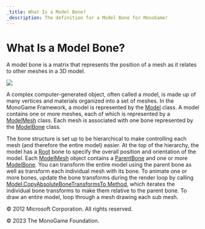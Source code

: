 ```yaml
---
_title: What Is a Model Bone?
_description: The definition for a Model Bone for MonoGame!
---
```


# What Is a Model Bone?

A model bone is a matrix that represents the position of a mesh as it relates to other meshes in a 3D model.

![](Model-ModelMesh.png)

A complex computer-generated object, often called a model, is made up of many vertices and materials organized into a set of meshes. In the MonoGame Framework, a model is represented by the [Model](/api/Microsoft.Xna.Framework.Graphics.Model.html) class. A model contains one or more meshes, each of which is represented by a [ModelMesh](/api/Microsoft.Xna.Framework.Graphics.ModelMesh.html) class. Each mesh is associated with one bone represented by the [ModelBone](/api/Microsoft.Xna.Framework.Graphics.ModelBone.html) class.

The bone structure is set up to be hierarchical to make controlling each mesh (and therefore the entire model) easier. At the top of the hierarchy, the model has a [Root](/api/Microsoft.Xna.Framework.Graphics.Model.Root.html) bone to specify the overall position and orientation of the model. Each [ModelMesh](/api/Microsoft.Xna.Framework.Graphics.ModelMesh.html) object contains a [ParentBone](/api/Microsoft.Xna.Framework.Graphics.ModelMesh.ParentBone.html) and one or more [ModelBone](/api/Microsoft.Xna.Framework.Graphics.ModelBone.html). You can transform the entire model using the parent bone as well as transform each individual mesh with its bone. To animate one or more bones, update the bone transforms during the render loop by calling [Model.CopyAbsoluteBoneTransformsTo Method](/api/Microsoft.Xna.Framework.Graphics.Model.CopyAbsoluteBoneTransformsTo.html), which iterates the individual bone transforms to make them relative to the parent bone. To draw an entire model, loop through a mesh drawing each sub mesh.

© 2012 Microsoft Corporation. All rights reserved.  

© 2023 The MonoGame Foundation.